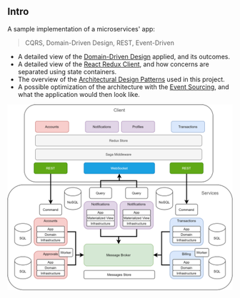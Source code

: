 ## Intro

A sample implementation of a microservices' app: 

> CQRS, Domain-Driven Design, REST, Event-Driven

* A detailed view of the [Domain-Driven Design](./Docs/DDD.md) applied, and its outcomes.
* A detailed view of the [React Redux Client](./Docs/CLIENT.md), and how concerns are separated using state containers.
* The overview of the [Architectural Design Patterns](./Docs/DESIGN_PATTERNS.md) used in this project.
* A possible optimization of the architecture with the [Event Sourcing](./Docs/EVENT_SOURCING.md), 
  and what the application would then look like.


![Alt services_scheme](./Docs/overview.png)

